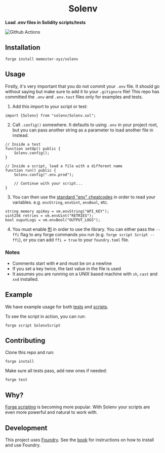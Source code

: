 # <h1 align="center"> Solenv </h1>

**Load .env files in Solidity scripts/tests**

![Github Actions](https://github.com/memester-xyz/solenv/workflows/test/badge.svg)

## Installation

```
forge install memester-xyz/solenv
```

## Usage

Firstly, it's very important that you do not commit your `.env` file. It should go without saying but make sure to add it to your `.gitignore` file! This repo has committed the `.env` and `.env.test` files only for examples and tests.

1. Add this import to your script or test:
```solidity
import {Solenv} from "solenv/Solenv.sol";
```

2. Call `.config()` somewhere. It defaults to using `.env` in your project root, but you can pass another string as a parameter to load another file in instead.
```solidity
// Inside a test
function setUp() public {
    Solenv.config();
}

// Inside a script, load a file with a different name
function run() public {
    Solenv.config(".env.prod");

    // Continue with your script...
}
```

3. You can then use the [standard "env" cheatcodes](https://book.getfoundry.sh/cheatcodes/external.html) in order to read your variables. e.g. `envString`, `envUint`, `envBool`, etc.
```solidity
string memory apiKey = vm.envString("API_KEY");
uint256 retries = vm.envUint("RETRIES");
bool ouputLogs = vm.envBool("OUTPUT_LOGS");
```

4. You must enable [ffi](https://book.getfoundry.sh/cheatcodes/ffi.html) in order to use the library. You can either pass the `--ffi` flag to any forge commands you run (e.g. `forge script Script --ffi`), or you can add `ffi = true` to your `foundry.toml` file.

### Notes

 - Comments start with `#` and must be on a newline
 - If you set a key twice, the last value in the file is used
 - It assumes you are running on a UNIX based machine with `sh`, `cast` and `xxd` installed.

## Example

We have example usage for both [tests](./test/Solenv.t.sol) and [scripts](./script/Solenv.s.sol).

To see the script in action, you can run:
```
forge script SolenvScript
```

## Contributing

Clone this repo and run:

```
forge install
```

Make sure all tests pass, add new ones if needed:

```
forge test
```

## Why?

[Forge scripting](https://book.getfoundry.sh/tutorials/solidity-scripting.html) is becoming more popular. With Solenv your scripts are even more powerful and natural to work with.

## Development

This project uses [Foundry](https://getfoundry.sh). See the [book](https://book.getfoundry.sh/getting-started/installation.html) for instructions on how to install and use Foundry.
